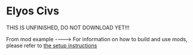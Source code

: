 # Elyos Civs

THIS IS UNFINISHED, DO NOT DOWNLOAD YET!!!

From mod example ----> For information on how to build and use mods, please refer to [the setup instructions](https://yairm210.github.io/Unciv/Modders/Making-a-new-Civilization/)
